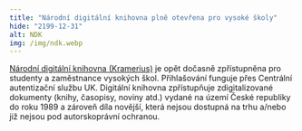 ```yaml
---
title: "Národní digitální knihovna plně otevřena pro vysoké školy"
hide: "2199-12-31"
alt: NDK
img: /img/ndk.webp
---
```


[Národní digitální knihovna (Kramerius)](https://ezdroje.cuni.cz/?id=908) je opět dočasně zpřístupněna pro
studenty a zaměstnance vysokých škol. 
Přihlašování funguje přes Centrální autentizační službu UK.  Digitální knihovna
zpřístupňuje zdigitalizované dokumenty (knihy, časopisy, noviny atd.) vydané na
území České republiky do roku 1989 a zároveň díla novější, která nejsou
dostupná na trhu a/nebo již nejsou pod autorskoprávní ochranou.
